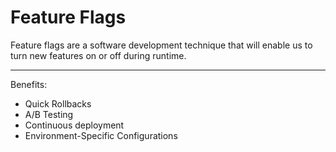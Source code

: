 # Feature Flags

Feature flags are a software development technique that will enable us to turn new features on or off during runtime.

---

Benefits:
 - Quick Rollbacks
 - A/B Testing
 - Continuous deployment
 - Environment-Specific Configurations